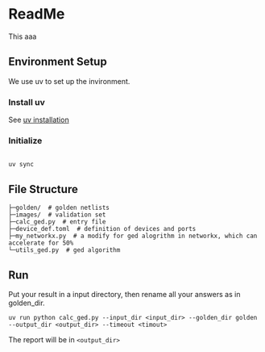 # ReadMe

This aaa

## Environment Setup

We use uv to set up the invironment.

### Install uv

See [uv installation](https://docs.astral.sh/uv/getting-started/installation/)

### Initialize

```shell

uv sync

```

## File Structure

```
├─golden/  # golden netlists
├─images/  # validation set
├─calc_ged.py  # entry file
├─device_def.toml  # definition of devices and ports
├─my_networkx.py  # a modify for ged alogrithm in networkx, which can accelerate for 50%
└─utils_ged.py  # ged algorithm
```

## Run
Put your result in a input directory, then rename all your answers as in golden_dir.

```shell
uv run python calc_ged.py --input_dir <input_dir> --golden_dir golden --output_dir <output_dir> --timeout <timout>
```

The report will be in `<output_dir>`